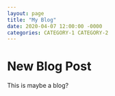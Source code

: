 ```yaml
---
layout: page
title: "My Blog"
date: 2020-04-07 12:00:00 -0000
categories: CATEGORY-1 CATEGORY-2
---
```


# New Blog Post

This is maybe a blog?
